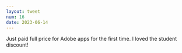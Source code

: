 ```yaml
---
layout: tweet
num: 16
date: 2023-06-14
---
```


Just paid full price for Adobe apps for the first time. I loved the student discount!
